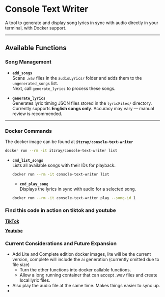 # Console Text Writer

A tool to generate and display song lyrics in sync with audio directly in your terminal, with Docker support.

---

## Available Functions

### Song Management

- **`add_songs`**  
  Scans `.wav` files in the `audioLyrics/` folder and adds them to the `ungenerated_songs` list.  
  Next, call `generate_lyrics` to process these songs.

- **`generate_lyrics`**  
  Generates lyric timing JSON files stored in the `lyricFiles/` directory.  
  Currently supports **English songs only**. Accuracy may vary — manual review is recommended.

---

### Docker Commands

The docker image can be found at **`itzray/console-text-writer`**

```bash
docker run --rm -it itzray/console-text-writer list
```

- **`cmd_list_songs`**  
  Lists all available songs with their IDs for playback.

  ```bash
  docker run --rm -it console-text-writer list
  ```

  - **`cmd_play_song`**  
    Displays the lyrics in sync with audio for a selected song.

  ```bash
  docker run --rm -it console-text-writer play --song-id 1
  ```

### Find this code in action on tiktok and youtube

**[TikTok](https://www.tiktok.com/@mhffn_)**

**[Youtube](https://www.youtube.com/@1ts_Ray/shorts)**

### Current Considerations and Future Expansion

- Add Lite and Complete edition docker images, lite will be the current version, complete will include the ai generation (currently omitted due to file size)
  - Turn the other functions into docker callable functions.
  - Allow a long running container that can accept .wav files and create local lyric files.
- Also play the audio file at the same time. Makes things easier to sync up.
-
